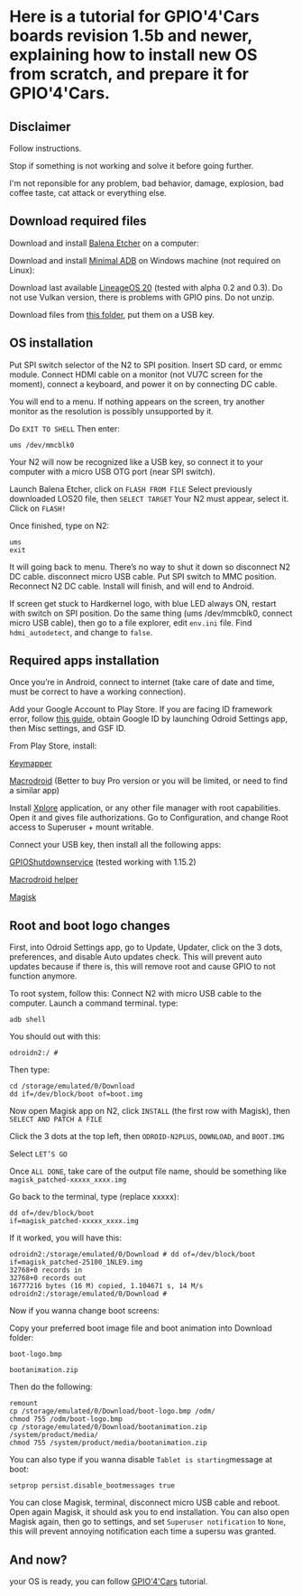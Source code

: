 # Here is a tutorial for GPIO'4'Cars boards revision **1.5b** and newer, explaining how to install new OS from scratch, and prepare it for GPIO'4'Cars.

## Disclaimer

Follow instructions.

Stop if something is not working and solve it before going further.

I'm not reponsible for any problem, bad behavior, damage, explosion, bad coffee taste, cat attack or everything else.

## Download required files

Download and install [Balena Etcher](https://www.balena.io/etcher/) on a computer:

Download and install [Minimal ADB](https://androidmtk.com/download-minimal-adb-and-fastboot-tool) on Windows machine (not required on Linux):

Download last available [LineageOS 20](https://oph.mdrjr.net/voodik/S922X/ODROID-N2/Android/LineageOTA-20.0/builds/selfinstall/) (tested with alpha 0.2 and 0.3).
Do not use Vulkan version, there is problems with GPIO pins.
Do not unzip.

Download files from [this folder](https://github.com/zyssai/GPIO-4-Cars/tree/main/Save), put them on a USB key.

## OS installation

Put SPI switch selector of the N2 to SPI position.
Insert SD card, or emmc module.
Connect HDMI cable on a monitor (not VU7C screen for the moment), connect a keyboard, and power it on by connecting DC cable.

You will end to a menu. If nothing appears on the screen, try another monitor as the resolution is possibly unsupported by it.

Do `EXIT TO SHELL`
Then enter:

`ums /dev/mmcblk0`

Your N2 will now be recognized like a USB key, so connect it to your computer with a micro USB OTG port (near SPI switch).

Launch Balena Etcher, click on `FLASH FROM FILE`
Select previously downloaded LOS20 file, then `SELECT TARGET`
Your N2 must appear, select it.
Click on `FLASH!`

Once finished, type on N2:

```
ums
exit
```

It will going back to menu. There’s no way to shut it down so disconnect N2 DC cable.
disconnect micro USB cable.
Put SPI switch to MMC position.
Reconnect N2 DC cable.
Install will finish, and will end to Android.

If screen get stuck to Hardkernel logo, with blue LED always ON, restart with switch on SPI position. Do the same thing (ums /dev/mmcblk0, connect micro USB cable), then go to a file explorer, edit `env.ini` file.
Find `hdmi_autodetect`, and change to `false`.

## Required apps installation

Once you’re in Android, connect to internet (take care of date and time, must be correct to have a working connection).

Add your Google Account to Play Store.
If you are facing ID framework error, follow [this guide](https://www.google.com/android/uncertified/), obtain Google ID by launching Odroid Settings app, then Misc settings, and GSF ID.

From Play Store, install:

[Keymapper](https://play.google.com/store/apps/details?id=io.github.sds100.keymapper&pcampaignid=web_share)

[Macrodroid](https://play.google.com/store/apps/details?id=com.arlosoft.macrodroid&pcampaignid=web_share) (Better to buy Pro version or you will be limited, or need to find a similar app)

Install [Xplore](https://play.google.com/store/apps/details?id=com.lonelycatgames.Xplore&pcampaignid=web_share) application, or any other file manager with root capabilities.
Open it and gives file authorizations.
Go to Configuration, and change Root access to Superuser + mount writable.

Connect your USB key, then install all the following apps:

[GPIOShutdownservice](https://forum.odroid.com/viewtopic.php?f=213&t=44791) (tested working with 1.15.2)

[Macrodroid helper](https://www.macrodroidforum.com/index.php?threads/macrodroid-helper-apk.1/)

[Magisk](https://github.com/topjohnwu/Magisk/releases)

## Root and boot logo changes

First, into Odroid Settings app, go to Update, Updater, click on the 3 dots, preferences, and disable Auto updates check.
This will prevent auto updates because if there is, this will remove root and cause GPIO to not function anymore.

To root system, follow this:
Connect N2 with micro USB cable to the computer.
Launch a command terminal.
type:

`adb shell`

You should out with this:

`odroidn2:/ #`

Then type:

```
cd /storage/emulated/0/Download
dd if=/dev/block/boot of=boot.img
```

Now open Magisk app on N2, click `INSTALL` (the first row with Magisk), then `SELECT AND PATCH A FILE`

Click the 3 dots at the top left, then `ODROID-N2PLUS`, `DOWNLOAD`, and `BOOT.IMG`

Select `LET’S GO`

Once `ALL DONE`, take care of the output file name, should be something like `magisk_patched-xxxxx_xxxx.img`

Go back to the terminal, type (replace xxxxx):

```
dd of=/dev/block/boot
if=magisk_patched-xxxxx_xxxx.img
```

If it worked, you will have this:

```
odroidn2:/storage/emulated/0/Download # dd of=/dev/block/boot if=magisk_patched-25100_1NLE9.img
32768+0 records in
32768+0 records out
16777216 bytes (16 M) copied, 1.104671 s, 14 M/s
odroidn2:/storage/emulated/0/Download #
```

Now if you wanna change boot screens:

Copy your preferred boot image file and boot animation into Download folder:

`boot-logo.bmp`

`bootanimation.zip`

Then do the following:

```
remount
cp /storage/emulated/0/Download/boot-logo.bmp /odm/
chmod 755 /odm/boot-logo.bmp
cp /storage/emulated/0/Download/bootanimation.zip /system/product/media/
chmod 755 /system/product/media/bootanimation.zip
```

You can also type if you wanna disable `Tablet is starting`message at boot:

```
setprop persist.disable_bootmessages true
```





You can close Magisk, terminal, disconnect micro USB cable and reboot.
Open again Magisk, it should ask you to end installation.
You can also open Magisk again, then go to settings, and set `Superuser notification` to `None`, this will prevent annoying notification each time a supersu was granted.

## And now?

your OS is ready, you can follow [GPIO'4'Cars](https://github.com/zyssai/GPIO-4-Cars/blob/main/v1.5c/readme.md) tutorial.
